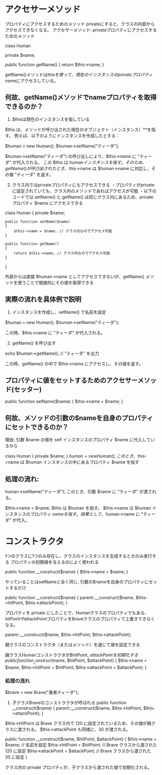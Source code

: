 # アクセサーメソッド

プロパティにアクセスするためのメソッド
privateにすると、クラスの内部からアクセスできなくなる。
アクセサーメソッド: privateプロパティにアクセスするためのメソッド

class Human

 private $name;

 public function getName()
 {
   return $this->name;
 }

getName()メソッドは$thisを使って、現在のインスタンスのprivateプロパティ$nameにアクセスしている。

## 何故、getName()メソッドでnameプロパティを取得できるのか？

1. $thisは現在のインスタンスを指している

$this は、メソッドが呼び出された現在のオブジェクト（インスタンス）**を指す。
例えば、以下のようにインスタンスを作成したとする：

$human = new Human();
$human->setName("ティーダ");

$human->setName("ティーダ") の呼び出しにより、$this->name に "ティーダ" が代入される。
この $this は $human インスタンスを指す。
そのため、getName() が呼び出されたとき、$this->name は $human->name に対応し、その値 "ティーダ" を返す。

2. クラス内ではprivateプロパティにもアクセスできる
・プロパティがprivateに設定されていても、クラス内のメソッドであればアクセスが可能
・以下のコードでは setName() と getName() は同じクラス内にあるため、private プロパティ $name にアクセスできる

class Human
{
    private $name;

    public function setName($name)
    {
        $this->name = $name; // クラス内なのでアクセス可能
    }

    public function getName()
    {
        return $this->name; // クラス内なのでアクセス可能
    }
}

外部からは直接 $human->name としてアクセスできないが、getName() メソッドを使うことで間接的にその値を取得できる


## 実際の流れを具体例で説明

1. インスタンスを作成し、setName() で名前を設定

$human = new Human();
$human->setName("ティーダ");

この時、$this->name に "ティーダ" が代入される。

2. getName() を呼び出す

echo $human->getName(); // "ティーダ" を出力

この時、getName() の中で $this->name にアクセスし、その値を返す。

## プロパティに値をセットするためのアクセサーメソッド(セッター)

public function setName($name)
{
    $this->name = $name;
}

## 何故、メソッドの引数の$nameを自身のプロパティにセットできるのか？

理由; 引数 $name の値を self インスタンスのプロパティ $name に代入しているから

class Human
{
    private $name;
}
$human = new Human();
このとき、$this->name は $human インスタンスの中にあるプロパティ $name を指す


## 処理の流れ:

human->setName("ティーダ");
このとき、引数 $name に "ティーダ" が渡される。

$this->name = $name;
$this は $human を指す。
$this->name は $human インスタンスのプロパティ $name を指す。
結果として、$human->name に "ティーダ" が代入。

# コンストラクタ

1つのクラスに1つのみ存在し、クラスのインスタンスを生成するときのみ実行する
プロパティの初期値を与えるのによく使われる

public function __construct($name)
{
  $this->name = $name;
}

やっていることはsetNameと全く同じ, 引数の$nameを自身のプロパティにセットするだけ


public function __construct($name)
{
   parent::__construct($name, $this->hitPoint, $this->attackPoint);
}

プロパティを private にしたことで、Humanクラスのプロパティでもある、$hitPointや$attackPointプロパティをBraveクラスのプロパティで上書きできなくなる。

parent::__construct($name, $this->hitPoint, $this->attackPoint);

親クラスのコンストラクタ（またはメソッド）を通じて値を設定できる

親クラスHumanコンストラクタが$hitPoint, $attackPointを初期化する	
public function __construct($name, $hitPoint, $attackPoint)
{
    $this->name = $name;
    $this->hitPoint = $hitPoint;
    $this->attackPoint = $attackPoint;
}

### 処理の流れ

$brave = new Brave("勇者ティーダ");

1. 子クラスBraveのコンストラクタが呼ばれる
public function __construct($name)
{
  parent::__construct($name, $this->hitPoint, $this->attackPoint);
}

$this->hitPoint は Brave クラス内で 120 に設定されているため、その値が親クラスに渡される。
$this->attackPoint も同様に、30 が渡される。

public function __construct($name, $hitPoint, $attackPoint)
{
    $this->name = $name;             // 名前を設定
    $this->hitPoint = $hitPoint;     // Brave クラスから渡された 120 に設定
    $this->attackPoint = $attackPoint; // Brave クラスから渡された 30 に設定
}

クラス内の private プロパティが、子クラスから渡された値で初期化される。








